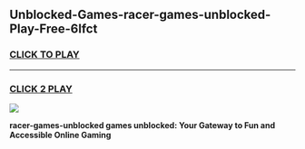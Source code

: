 
## Unblocked-Games-racer-games-unblocked-Play-Free-6lfct
<h3>
<a href="https://premium76.site?title=racer-games-unblocked&ref=19M">CLICK TO PLAY</a></h3>
<hr>

<h3>
<a href="https://premium76.site?title=racer-games-unblocked&ref=19M">CLICK 2 PLAY</a>
  
</h3>

<a href="https://premium76.site?title=racer-games-unblocked&ref=19M"><img src="https://clearcache.store/games.png"></a>


**racer-games-unblocked games unblocked: Your Gateway to Fun and Accessible Online Gaming**
